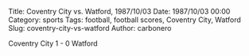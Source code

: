 Title: Coventry City vs. Watford, 1987/10/03
Date: 1987/10/03 00:00
Category: sports
Tags: football, football scores, Coventry City, Watford
Slug: coventry-city-vs-watford
Author: carbonero


Coventry City 1 - 0 Watford
